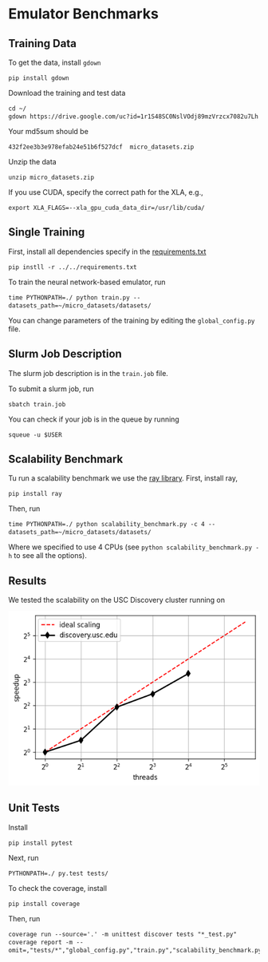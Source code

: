 # Emulator Benchmarks

## Training Data

To get the data, install `gdown`

    pip install gdown

Download the training and test data

    cd ~/
    gdown https://drive.google.com/uc?id=1r1S48SC0NslVOdj89mzVrzcx7082u7Lh

Your md5sum should be

    432f2ee3b3e978efab24e51b6f527dcf  micro_datasets.zip

Unzip the data

    unzip micro_datasets.zip

If you use CUDA, specify the correct path for the XLA, e.g.,

    export XLA_FLAGS=--xla_gpu_cuda_data_dir=/usr/lib/cuda/

## Single Training

First, install all dependencies specify in the [requirements.txt](../../requirements.txt)

    pip instll -r ../../requirements.txt

To train the neural network-based emulator, run

    time PYTHONPATH=./ python train.py --datasets_path=~/micro_datasets/datasets/

You can change parameters of the training
by editing the `global_config.py` file.

## Slurm Job Description

The slurm job description is in the `train.job` file.

To submit a slurm job, run

    sbatch train.job
    
You can check if your job is in the queue by running

    squeue -u $USER

## Scalability Benchmark

Tu run a scalability benchmark we use the [ray library](https://docs.ray.io/en/master/index.html).
First, install ray,

    pip install ray

Then, run

    time PYTHONPATH=./ python scalability_benchmark.py -c 4 --datasets_path=~/micro_datasets/datasets/

Where we specified to use 4 CPUs (see `python scalability_benchmark.py -h` to see all the options).

## Results

We tested the scalability on the USC Discovery cluster running on 

![Emulator Benchmark](../../figures/emulator_benchmark.png "Emulator Scalability Benchmark")



## Unit Tests

Install

    pip install pytest

Next, run

    PYTHONPATH=./ py.test tests/

To check the coverage, install

    pip install coverage

Then, run

    coverage run --source='.' -m unittest discover tests "*_test.py"
    coverage report -m --omit=,"tests/*","global_config.py","train.py","scalability_benchmark.py","*/__init__.py"
